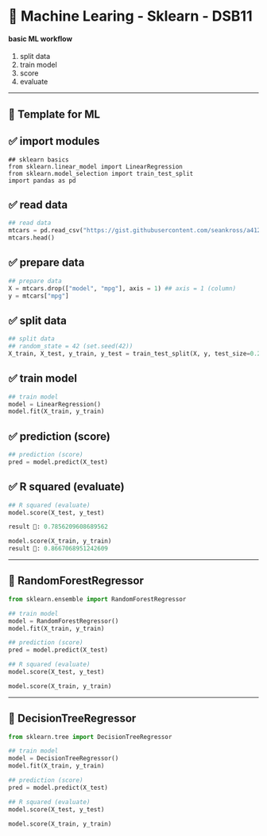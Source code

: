 # 🐣 **Machine Learing - Sklearn - DSB11**

#### **basic ML workflow**
1. split data
2. train model
3. score
4. evaluate
---
## 📑 Template for ML 
## ✅ import modules
```
## sklearn basics
from sklearn.linear_model import LinearRegression
from sklearn.model_selection import train_test_split
import pandas as pd
```
## ✅ read data
```py
## read data
mtcars = pd.read_csv("https://gist.githubusercontent.com/seankross/a412dfbd88b3db70b74b/raw/5f23f993cd87c283ce766e7ac6b329ee7cc2e1d1/mtcars.csv")
mtcars.head()
```
## ✅ prepare data
```py
## prepare data
X = mtcars.drop(["model", "mpg"], axis = 1) ## axis = 1 (column)
y = mtcars["mpg"]
```
## ✅ split data
```py
## split data
## random_state = 42 (set.seed(42))
X_train, X_test, y_train, y_test = train_test_split(X, y, test_size=0.25, random_state=42)
```
## ✅ train model
```py
## train model
model = LinearRegression()
model.fit(X_train, y_train)
```
## ✅ prediction (score)
```py
## prediction (score)
pred = model.predict(X_test)
```
## ✅ R squared (evaluate)
```py
## R squared (evaluate)
model.score(X_test, y_test)

result 🔐: 0.7856209608689562
```
```py
model.score(X_train, y_train)
result 🔐: 0.8667068951242609
```
---
## 🎯 RandomForestRegressor
```py
from sklearn.ensemble import RandomForestRegressor
```
```py
## train model
model = RandomForestRegressor()
model.fit(X_train, y_train)
```
```py
## prediction (score)
pred = model.predict(X_test)
```
```py
## R squared (evaluate)
model.score(X_test, y_test)
```
```py
model.score(X_train, y_train)
```
---
## 🎯 DecisionTreeRegressor
```py
from sklearn.tree import DecisionTreeRegressor
```
```py
## train model
model = DecisionTreeRegressor()
model.fit(X_train, y_train)
```
```py
## prediction (score)
pred = model.predict(X_test)
```
```py
## R squared (evaluate)
model.score(X_test, y_test)
```
```py
model.score(X_train, y_train)
```
